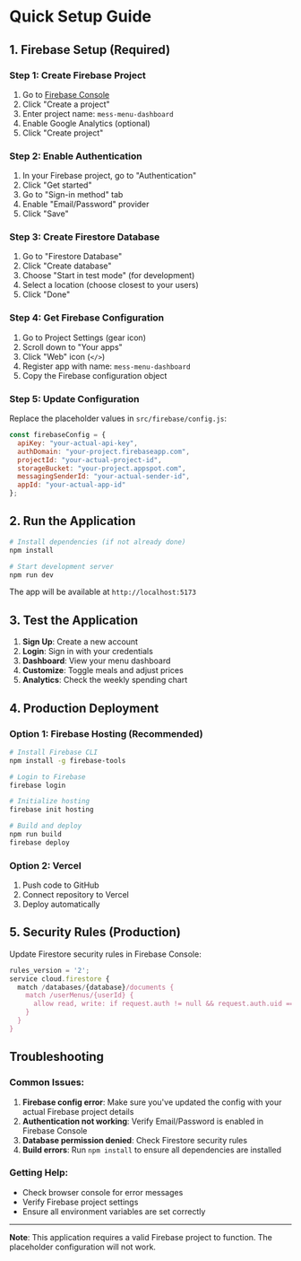# Quick Setup Guide

## 1. Firebase Setup (Required)

### Step 1: Create Firebase Project
1. Go to [Firebase Console](https://console.firebase.google.com/)
2. Click "Create a project"
3. Enter project name: `mess-menu-dashboard`
4. Enable Google Analytics (optional)
5. Click "Create project"

### Step 2: Enable Authentication
1. In your Firebase project, go to "Authentication"
2. Click "Get started"
3. Go to "Sign-in method" tab
4. Enable "Email/Password" provider
5. Click "Save"

### Step 3: Create Firestore Database
1. Go to "Firestore Database"
2. Click "Create database"
3. Choose "Start in test mode" (for development)
4. Select a location (choose closest to your users)
5. Click "Done"

### Step 4: Get Firebase Configuration
1. Go to Project Settings (gear icon)
2. Scroll down to "Your apps"
3. Click "Web" icon (`</>`)
4. Register app with name: `mess-menu-dashboard`
5. Copy the Firebase configuration object

### Step 5: Update Configuration
Replace the placeholder values in `src/firebase/config.js`:

```javascript
const firebaseConfig = {
  apiKey: "your-actual-api-key",
  authDomain: "your-project.firebaseapp.com",
  projectId: "your-actual-project-id",
  storageBucket: "your-project.appspot.com",
  messagingSenderId: "your-actual-sender-id",
  appId: "your-actual-app-id"
};
```

## 2. Run the Application

```bash
# Install dependencies (if not already done)
npm install

# Start development server
npm run dev
```

The app will be available at `http://localhost:5173`

## 3. Test the Application

1. **Sign Up**: Create a new account
2. **Login**: Sign in with your credentials
3. **Dashboard**: View your menu dashboard
4. **Customize**: Toggle meals and adjust prices
5. **Analytics**: Check the weekly spending chart

## 4. Production Deployment

### Option 1: Firebase Hosting (Recommended)
```bash
# Install Firebase CLI
npm install -g firebase-tools

# Login to Firebase
firebase login

# Initialize hosting
firebase init hosting

# Build and deploy
npm run build
firebase deploy
```

### Option 2: Vercel
1. Push code to GitHub
2. Connect repository to Vercel
3. Deploy automatically

## 5. Security Rules (Production)

Update Firestore security rules in Firebase Console:

```javascript
rules_version = '2';
service cloud.firestore {
  match /databases/{database}/documents {
    match /userMenus/{userId} {
      allow read, write: if request.auth != null && request.auth.uid == userId;
    }
  }
}
```

## Troubleshooting

### Common Issues:

1. **Firebase config error**: Make sure you've updated the config with your actual Firebase project details
2. **Authentication not working**: Verify Email/Password is enabled in Firebase Console
3. **Database permission denied**: Check Firestore security rules
4. **Build errors**: Run `npm install` to ensure all dependencies are installed

### Getting Help:
- Check browser console for error messages
- Verify Firebase project settings
- Ensure all environment variables are set correctly

---

**Note**: This application requires a valid Firebase project to function. The placeholder configuration will not work.
